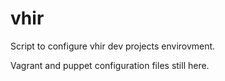 vhir
====

Script to configure vhir dev projects envirovment.

Vagrant and puppet configuration files still here.

